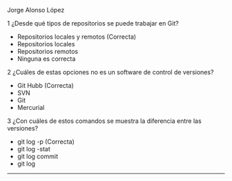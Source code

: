
Jorge Alonso López

1 ¿Desde qué tipos de repositorios se puede trabajar en Git?  
- Repositorios locales y remotos (Correcta)
- Repositorios locales
- Repositorios remotos
- Ninguna es correcta

2 ¿Cuáles de estas opciones no es un software de control de versiones?
- Git Hubb (Correcta)
- SVN
- Git
- Mercurial

3 ¿Con cuáles de estos comandos se muestra la diferencia entre las versiones?
- git log -p (Correcta)
- git log -stat
- git log commit
- git log

--------------------------------------------------------------------------------------------
